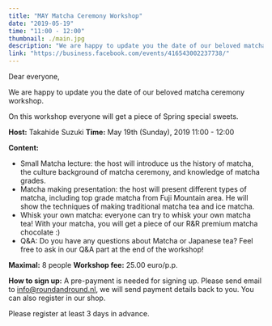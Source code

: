 ```yaml
---
title: "MAY Matcha Ceremony Workshop"
date: "2019-05-19"
time: "11:00 - 12:00"
thumbnail: ./main.jpg
description: "We are happy to update you the date of our beloved matcha ceremony workshop."
link: "https://business.facebook.com/events/416543002237738/"
---
```


Dear everyone,

We are happy to update you the date of our beloved matcha ceremony workshop.

On this workshop everyone will get a piece of Spring special sweets.

**Host:** Takahide Suzuki
**Time:** May 19th (Sunday), 2019 11:00 - 12:00

**Content:**
- Small Matcha lecture: the host will introduce us the history of matcha, the culture background of matcha ceremony, and knowledge of matcha grades.
- Matcha making presentation: the host will present different types of matcha, including top grade matcha from Fuji Mountain area. He will show the techniques of making traditional matcha tea and ice matcha.
- Whisk your own matcha: everyone can try to whisk your own matcha tea! With your matcha, you will get a piece of our R&R premium matcha chocolate :)
- Q&A: Do you have any questions about Matcha or Japanese tea? Feel free to ask in our Q&A part at the end of the workshop!

**Maximal:** 8 people
**Workshop fee:** 25.00 euro/p.p.

**How to sign up:** A pre-payment is needed for signing up. Please send email to info@roundandround.nl, we will send payment details back to you. You can also register in our shop.

Please register at least 3 days in advance.
